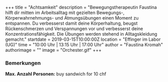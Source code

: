 +++
title = "Achtsamkeit"
description = "Bewegungstherapeutin Faustina hilft dir mitten im Arbeitsalltag mit gezielten Bewegungs-, Körperwahrnehmungs- und Atmungsübungen einen Moment zu entspannen. Du verbesserst damit deine Körperhaltung, beugst Rückenschmerzen und Verspannungen vor und verbesserst deine Konzentrationsfähigkeit. Die Übungen werden stehend in Alltagskleidung gemacht."
startdate = 2019-03-15T10:00:00Z
location = "Effinger im Labor  (UG)"
time = "10:00 Uhr | 13:15 Uhr | 17:00 Uhr"
author = "Faustina Kromah"
authorimage = ""
image = "Orchester.gif"
+++

### Bemerkungen
**Max. Anzahl Personen:** buy sandwich for 10 chf    

